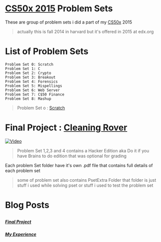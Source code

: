 # [CS50x 2015] Problem Sets
These are group of problem sets i did a part of my [CS50x] 2015 
>actually this is fall 2014 in harvard but it's offered in 2015 at edx.org

# List of Problem Sets
    Problem Set 0: Scratch
	Problem Set 1: C
	Problem Set 2: Crypto
	Problem Set 3: Breakout
	Problem Set 4: Forensics
	Problem Set 5: Mispellings
	Problem Set 6: Web Server
	Problem Set 7: C$50 Finance
	Problem Set 8: Mashup

>Problem Set  o : [Scratch]

# Final Project : [Cleaning Rover][Video]

[![Video](http://img.youtube.com/vi/oftwGvL6mo0/0.jpg)](https://www.youtube.com/watch?v=oftwGvL6mo0 "Video")

>Problem Set 1,2,3 and 4 contains a Hacker Edition aka Do it if you have Brains to do edition that was optional for grading

Each problem Set folder have it's own .pdf file that contains full details of each problem set

>some of problem set also contains PsetExtra Folder that folder is just stuff i used while solving pset or stuff i used to test the problem set
    
##
# Blog Posts
##
##### [Final Project]
##### [My Experience]
   
   [My Experience]:<https://electron0zero.wordpress.com/2015/11/02/my-experience-with-mooc-and-online-learning/>    
   [Final Project]:<https://electron0zero.wordpress.com/2015/11/26/cs50-final-project/>
   [Scratch]:<https://scratch.mit.edu/projects/73288978/>
   [Video]:<https://www.youtube.com/watch?v=oftwGvL6mo0>
   [Cleaning Rover]:<https://github.com/electron0zero/Cleaning-rover-Arduino>
   [CS50x]:<https://www.edx.org/course/introduction-computer-science-harvardx-cs50x>
   [CS50x 2015]:<http://cs50.tv/2014/fall/>